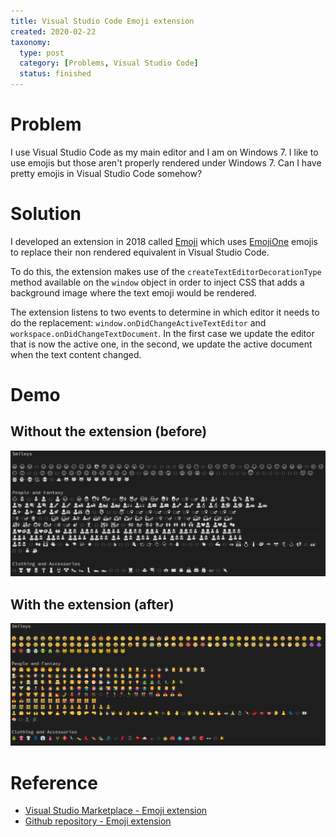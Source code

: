 ```yaml
---
title: Visual Studio Code Emoji extension
created: 2020-02-22
taxonomy:
  type: post
  category: [Problems, Visual Studio Code]
  status: finished
---
```


# Problem
I use Visual Studio Code as my main editor and I am on Windows 7. I like to use emojis but those aren't properly rendered under Windows 7. Can I have pretty emojis in Visual Studio Code somehow?

# Solution
I developed an extension in 2018 called [Emoji](https://marketplace.visualstudio.com/items?itemName=tomzx.emoji) which uses [EmojiOne](https://github.com/joypixels/emojione) emojis to replace their non rendered equivalent in Visual Studio Code.

To do this, the extension makes use of the `createTextEditorDecorationType` method available on the `window` object in order to inject CSS that adds a background image where the text emoji would be rendered.

The extension listens to two events to determine in which editor it needs to do the replacement: `window.onDidChangeActiveTextEditor` and `workspace.onDidChangeTextDocument`. In the first case we update the editor that is now the active one, in the second, we update the active document when the text content changed.

# Demo
## Without the extension (before)
![Without the extension](images/without-extension.png)

## With the extension (after)
![With the extension](images/with-extension.png)

# Reference
* [Visual Studio Marketplace - Emoji extension](https://marketplace.visualstudio.com/items?itemName=tomzx.emoji)
* [Github repository - Emoji extension](https://github.com/tomzx/vscode-emoji)
